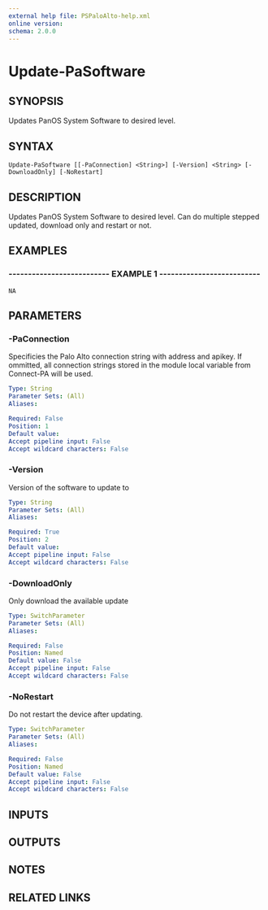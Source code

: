```yaml
---
external help file: PSPaloAlto-help.xml
online version: 
schema: 2.0.0
---
```


# Update-PaSoftware
## SYNOPSIS
Updates PanOS System Software to desired level.

## SYNTAX

```
Update-PaSoftware [[-PaConnection] <String>] [-Version] <String> [-DownloadOnly] [-NoRestart]
```

## DESCRIPTION
Updates PanOS System Software to desired level. 
Can do multiple stepped updated, download only and restart or not.

## EXAMPLES

### -------------------------- EXAMPLE 1 --------------------------
```
NA
```

## PARAMETERS

### -PaConnection
Specificies the Palo Alto connection string with address and apikey.
If ommitted, all connection strings stored in the module local variable from Connect-PA will be used.

```yaml
Type: String
Parameter Sets: (All)
Aliases: 

Required: False
Position: 1
Default value: 
Accept pipeline input: False
Accept wildcard characters: False
```

### -Version
Version of the software to update to

```yaml
Type: String
Parameter Sets: (All)
Aliases: 

Required: True
Position: 2
Default value: 
Accept pipeline input: False
Accept wildcard characters: False
```

### -DownloadOnly
Only download the available update

```yaml
Type: SwitchParameter
Parameter Sets: (All)
Aliases: 

Required: False
Position: Named
Default value: False
Accept pipeline input: False
Accept wildcard characters: False
```

### -NoRestart
Do not restart the device after updating.

```yaml
Type: SwitchParameter
Parameter Sets: (All)
Aliases: 

Required: False
Position: Named
Default value: False
Accept pipeline input: False
Accept wildcard characters: False
```

## INPUTS

## OUTPUTS

## NOTES

## RELATED LINKS

